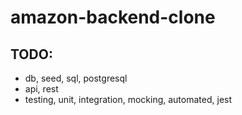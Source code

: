 # amazon-backend-clone

## TODO:

- db, seed, sql, postgresql
- api, rest
- testing, unit, integration, mocking, automated, jest
